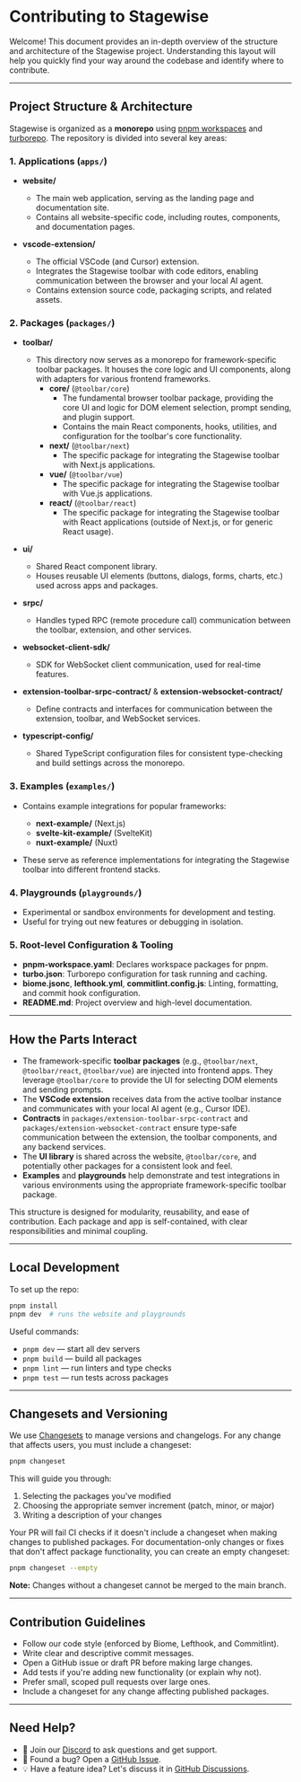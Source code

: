 # Contributing to Stagewise

Welcome! This document provides an in-depth overview of the structure and architecture of the Stagewise project. Understanding this layout will help you quickly find your way around the codebase and identify where to contribute.

---

## Project Structure & Architecture

Stagewise is organized as a **monorepo** using [pnpm workspaces](https://pnpm.io/workspaces) and [turborepo](https://turbo.build/). The repository is divided into several key areas:

### 1. Applications (`apps/`)

* **website/**

  * The main web application, serving as the landing page and documentation site.
  * Contains all website-specific code, including routes, components, and documentation pages.
* **vscode-extension/**

  * The official VSCode (and Cursor) extension.
  * Integrates the Stagewise toolbar with code editors, enabling communication between the browser and your local AI agent.
  * Contains extension source code, packaging scripts, and related assets.

### 2. Packages (`packages/`)

* **toolbar/**

  * This directory now serves as a monorepo for framework-specific toolbar packages. It houses the core logic and UI components, along with adapters for various frontend frameworks.
    * **core/** (`@toolbar/core`)
        * The fundamental browser toolbar package, providing the core UI and logic for DOM element selection, prompt sending, and plugin support.
        * Contains the main React components, hooks, utilities, and configuration for the toolbar's core functionality.
    * **next/** (`@toolbar/next`)
        * The specific package for integrating the Stagewise toolbar with Next.js applications.
    * **vue/** (`@toolbar/vue`)
        * The specific package for integrating the Stagewise toolbar with Vue.js applications.
    * **react/** (`@toolbar/react`)
        * The specific package for integrating the Stagewise toolbar with React applications (outside of Next.js, or for generic React usage).
* **ui/**

  * Shared React component library.
  * Houses reusable UI elements (buttons, dialogs, forms, charts, etc.) used across apps and packages.
* **srpc/**

  * Handles typed RPC (remote procedure call) communication between the toolbar, extension, and other services.
* **websocket-client-sdk/**

  * SDK for WebSocket client communication, used for real-time features.
* **extension-toolbar-srpc-contract/** & **extension-websocket-contract/**

  * Define contracts and interfaces for communication between the extension, toolbar, and WebSocket services.
* **typescript-config/**

  * Shared TypeScript configuration files for consistent type-checking and build settings across the monorepo.

### 3. Examples (`examples/`)

* Contains example integrations for popular frameworks:

  * **next-example/** (Next.js)
  * **svelte-kit-example/** (SvelteKit)
  * **nuxt-example/** (Nuxt)
* These serve as reference implementations for integrating the Stagewise toolbar into different frontend stacks.

### 4. Playgrounds (`playgrounds/`)

* Experimental or sandbox environments for development and testing.
* Useful for trying out new features or debugging in isolation.

### 5. Root-level Configuration & Tooling

* **pnpm-workspace.yaml**: Declares workspace packages for pnpm.
* **turbo.json**: Turborepo configuration for task running and caching.
* **biome.jsonc**, **lefthook.yml**, **commitlint.config.js**: Linting, formatting, and commit hook configuration.
* **README.md**: Project overview and high-level documentation.

---

## How the Parts Interact

* The framework-specific **toolbar packages** (e.g., `@toolbar/next`, `@toolbar/react`, `@toolbar/vue`) are injected into frontend apps. They leverage `@toolbar/core` to provide the UI for selecting DOM elements and sending prompts.
* The **VSCode extension** receives data from the active toolbar instance and communicates with your local AI agent (e.g., Cursor IDE).
* **Contracts** in `packages/extension-toolbar-srpc-contract` and `packages/extension-websocket-contract` ensure type-safe communication between the extension, the toolbar components, and any backend services.
* The **UI library** is shared across the website, `@toolbar/core`, and potentially other packages for a consistent look and feel.
* **Examples** and **playgrounds** help demonstrate and test integrations in various environments using the appropriate framework-specific toolbar package.

This structure is designed for modularity, reusability, and ease of contribution. Each package and app is self-contained, with clear responsibilities and minimal coupling.

---

## Local Development

To set up the repo:

```bash
pnpm install
pnpm dev  # runs the website and playgrounds
```

Useful commands:

* `pnpm dev` — start all dev servers
* `pnpm build` — build all packages
* `pnpm lint` — run linters and type checks
* `pnpm test` — run tests across packages

---

## Changesets and Versioning

We use [Changesets](https://github.com/changesets/changesets) to manage versions and changelogs. For any change that affects users, you must include a changeset:

```bash
pnpm changeset
```

This will guide you through:
1. Selecting the packages you've modified
2. Choosing the appropriate semver increment (patch, minor, or major)
3. Writing a description of your changes

Your PR will fail CI checks if it doesn't include a changeset when making changes to published packages. For documentation-only changes or fixes that don't affect package functionality, you can create an empty changeset:

```bash
pnpm changeset --empty
```

**Note:** Changes without a changeset cannot be merged to the main branch.

---

## Contribution Guidelines

* Follow our code style (enforced by Biome, Lefthook, and Commitlint).
* Write clear and descriptive commit messages.
* Open a GitHub issue or draft PR before making large changes.
* Add tests if you're adding new functionality (or explain why not).
* Prefer small, scoped pull requests over large ones.
* Include a changeset for any change affecting published packages.

---

## Need Help?

* 💬 Join our [Discord](https://discord.gg/tRRyHJnv) to ask questions and get support.
* 🐛 Found a bug? Open a [GitHub Issue](https://github.com/stagewise-io/stagewise/issues).
* 💡 Have a feature idea? Let's discuss it in [GitHub Discussions](#).
